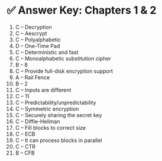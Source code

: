 # ✅ Answer Key: Chapters 1 & 2

1. C – Decryption  
2. C – Aescrypt  
3. C – Polyalphabetic  
4. D – One-Time Pad  
5. C – Deterministic and fast  
6. C – Monoalphabetic substitution cipher  
7. B – 8  
8. C – Provide full-disk encryption support  
9. A – Rail Fence  
10. B – 2  
11. C – Inputs are different  
12. C – 11  
13. C – Predictability/unpredictability  
14. C – Symmetric encryption  
15. C – Securely sharing the secret key  
16. C – Diffie-Hellman  
17. C – Fill blocks to correct size  
18. C – ECB  
19. C – It can process blocks in parallel  
20. C – CTR  
21. B – CFB  
